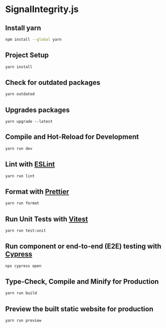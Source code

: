 # SignalIntegrity.js

## Install yarn

```sh
npm install --global yarn
```

## Project Setup

```sh
yarn install
```

## Check for outdated packages

```sh
yarn outdated
```

## Upgrades packages

```
yarn upgrade --latest
```

## Compile and Hot-Reload for Development

```sh
yarn run dev
```

## Lint with [ESLint](https://eslint.org/)

```sh
yarn run lint
```

## Format with [Prettier](https://prettier.io/)

```sh
yarn run format
```

## Run Unit Tests with [Vitest](https://vitest.dev/)

```sh
yarn run test:unit
```

## Run component or end-to-end (E2E) testing with [Cypress](https://docs.cypress.io/guides/overview/why-cypress)

```sh
npx cypress open
```

## Type-Check, Compile and Minify for Production

```sh
yarn run build
```

## Preview the built static website for production

```sh
yarn run preview
```
